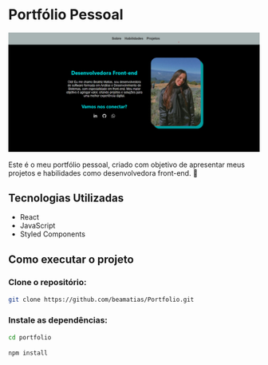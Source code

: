 # Portfólio Pessoal

![Capa meu Portfólio](./src/assets/img/Capa-portfolio.png)

Este é o meu portfólio pessoal, criado com objetivo de apresentar meus projetos e habilidades como desenvolvedora front-end. 🚀

## Tecnologias Utilizadas

* React
* JavaScript
* Styled Components

## Como executar o projeto

### Clone o repositório:

```bash
git clone https://github.com/beamatias/Portfolio.git
```
### Instale as dependências:

```Bash
cd portfolio
```

```Bash
npm install
```
